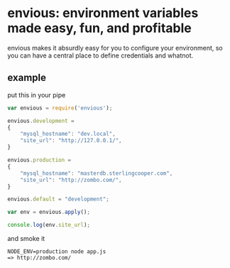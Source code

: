 # envious: environment variables made easy, fun, and profitable

envious makes it absurdly easy for you to configure your environment, so you can have a central place to define credentials and whatnot.

## example

put this in your pipe

```javascript
var envious = require('envious');

envious.development = 
{
    "mysql_hostname": "dev.local",
    "site_url": "http://127.0.0.1/",
}

envious.production = 
{
    "mysql_hostname": "masterdb.sterlingcooper.com",
    "site_url": "http://zombo.com/",
}

envious.default = "development";

var env = envious.apply();

console.log(env.site_url);
```

and smoke it

    NODE_ENV=production node app.js
    => http://zombo.com/
